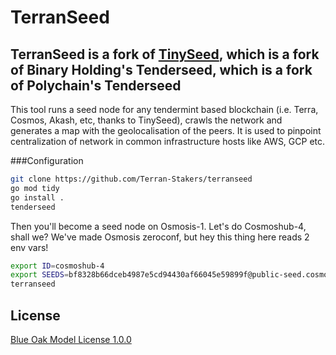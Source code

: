 # TerranSeed

## TerranSeed is a fork of [TinySeed](https://github.com/notional-labs/tinyseed), which is a fork of Binary Holding's Tenderseed, which is a fork of Polychain's Tenderseed

This tool runs a seed node for any tendermint based blockchain (i.e. Terra, Cosmos, Akash, etc, thanks to TinySeed), crawls the network and generates a map with the geolocalisation of the peers.
It is used to pinpoint centralization of network in common infrastructure hosts like AWS, GCP etc.

###Configuration

```bash
git clone https://github.com/Terran-Stakers/terranseed
go mod tidy
go install .
tenderseed
```

Then you'll become a seed node on Osmosis-1. Let's do Cosmoshub-4, shall we? We've made Osmosis zeroconf, but hey this
thing here reads 2 env vars!

```bash
export ID=cosmoshub-4
export SEEDS=bf8328b66dceb4987e5cd94430af66045e59899f@public-seed.cosmos.vitwit.com:26656,cfd785a4224c7940e9a10f6c1ab24c343e923bec@164.68.107.188:26656,d72b3011ed46d783e369fdf8ae2055b99a1e5074@173.249.50.25:26656,ba3bacc714817218562f743178228f23678b2873@public-seed-node.cosmoshub.certus.one:26656,3c7cad4154967a294b3ba1cc752e40e8779640ad@84.201.128.115:26656,366ac852255c3ac8de17e11ae9ec814b8c68bddb@51.15.94.196:26656
terranseed
```

## License

[Blue Oak Model License 1.0.0](https://blueoakcouncil.org/license/1.0.0)
